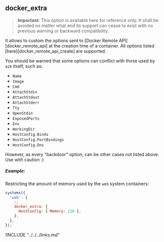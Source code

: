 ## docker_extra

> __Important__: This option is available here for reference only. It shall be avoided no matter what and its support can cease to exist with no previous warning or backward compatibility.

It allows to custom the options sent to [Docker Remote API][docker_remote_api] at the creation time of a container. All options listed [here][docker_remote_api_create] are supported.

You should be warned that some options can conflict with those used by `azk` itself, such as:

* `Name`
* `Image`
* `Cmd`
* `AttachStdin`
* `AttachStdout`
* `AttachStderr`
* `Tty`
* `OpenStdin`
* `ExposedPorts`
* `Env`
* `WorkingDir`
* `HostConfig.Binds`
* `HostConfig.PortBindings`
* `HostConfig.Dns`

However, as every "backdoor" option, can be other cases not listed above. Use with caution :)

##### Example:

Restricting the amount of memory used by the `web` system containers:

```javascript
systems({
  'web': {
    // ...
    docker_extra: {
      HostConfig: { Memory: 120 },
    },
  },
});
```

!INCLUDE "../../../links.md"
